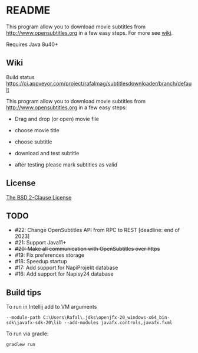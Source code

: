 # README #

This program allow you to download movie subtitles from http://www.opensubtitles.org in a few easy steps.
For more see [wiki](https://bitbucket.org/rafalmag/subtitlesdownloader/wiki/).

Requires Java 8u40+

## Wiki

Build status
https://ci.appveyor.com/project/rafalmag/subtitlesdownloader/branch/default

This program allow you to download movie subtitles from http://www.opensubtitles.org in a few easy steps:

- Drag and drop (or open) movie file

[comment]: <> (01-selectMovie.PNG)

- choose movie title

[comment]: <> (02-selectTitle.PNG)

- choose subtitle

[comment]: <> (03-selectSubtitles.PNG)

- download and test subtitle

[comment]: <> (04-downloadAndTest.PNG)

- after testing please mark subtitles as valid

[comment]: <> (Latest version can be downloaded from here: https://bitbucket.org/rafalmag/subtitlesdownloader/downloads)

## License

[The BSD 2-Clause License](https://web.archive.org/web/20200621210917/http://opensource.org/licenses/BSD-2-Clause)

## TODO

- #22: Change OpenSubtitles API from RPC to REST [deadline: end of 2023]
- #21: Support Java11+
- ~~#20: Make all communication with OpenSubtitles over https~~
- #19: Fix preferences storage
- #18: Speedup startup
- #17: Add support for NapiProjekt database
- #16: Add support for Napisy24 database

## Build tips

To run in Intellij add to VM arguments
```
--module-path C:\Users\Rafal\.jdks\openjfx-20_windows-x64_bin-sdk\javafx-sdk-20\lib --add-modules javafx.controls,javafx.fxml
```

To run via gradle:
```
gradlew run
```

